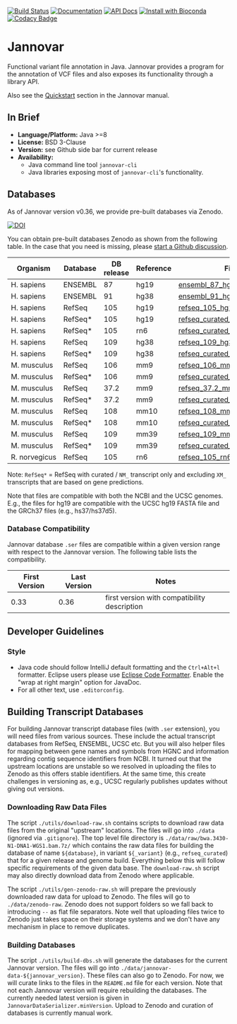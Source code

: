 [![Build Status](https://github.com/charite/jannovar/actions/workflows/ci.yml/badge.svg?branch=master)](https://github.com/charite/jannovar/actions/workflows/ci.yml)
[![Documentation](https://readthedocs.org/projects/jannovar/badge/?version=master)](http://jannovar.readthedocs.org/)
[![API Docs](https://img.shields.io/badge/api-v0.36-blue.svg?style=flat)](http://javadoc.io/doc/de.charite.compbio/jannovar-core/0.36)
[![Install with Bioconda](https://img.shields.io/badge/install%20with-bioconda-brightgreen.svg)](https://bioconda.github.io/recipes/jannovar-cli/README.html)
[![Codacy Badge](https://api.codacy.com/project/badge/Grade/2b12f94e30404667997f8ae264a97bd6)](https://www.codacy.com/app/visze/jannovar?utm_source=github.com&amp;utm_medium=referral&amp;utm_content=charite/jannovar&amp;utm_campaign=Badge_Grade)

# Jannovar

Functional variant file annotation in Java. Jannovar provides a program for
the annotation of VCF files and also exposes its functionality through a
library API.

Also see the
[Quickstart](http://jannovar.readthedocs.org/en/master/quickstart.html) section
in the Jannovar manual.

## In Brief

- **Language/Platform:** Java >=8
- **License:** BSD 3-Clause
- **Version:** see Github side bar for current release
- **Availability:**
    - Java command line tool `jannovar-cli`
    - Java libraries exposing most of `jannovar-cli`'s functionality.

## Databases

As of Jannovar version v0.36, we provide pre-built databases via Zenodo.

[![DOI](https://zenodo.org/badge/DOI/10.5281/zenodo.5410367.svg)](https://doi.org/10.5281/zenodo.5410367)

You can obtain pre-built databases Zenodo as shown from the following table.
In the case that you need is missing, please [start a Github discussion](https://github.com/charite/jannovar/discussions).

| Organism | Database | DB release | Reference | File | MD5 Sum |
| -------- | -------- | ---------- | --------- | ---- | ------- |
| H.&nbsp;sapiens | ENSEMBL | 87 | hg19 | [ensembl_87_hg19.ser](https://zenodo.org/record/5410367/files/ensembl_87_hg19.ser?download=1) | ecaffeaa26531a002e75953c6b309c53 |
| H.&nbsp;sapiens | ENSEMBL | 91 | hg38 | [ensembl_91_hg38.ser](https://zenodo.org/record/5410367/files/ensembl_91_hg38.ser?download=1) | 6218669555a52057ee88132edfed0ae2 |
| H.&nbsp;sapiens | RefSeq | 105 | hg19 | [refseq_105_hg19.ser](https://zenodo.org/record/5410367/files/refseq_105_hg19.ser?download=1) | b2087f8f3d41d20ad52fb9660853642e |
| H.&nbsp;sapiens | RefSeq\* | 105 | hg19 | [refseq_curated_105_hg19.ser](https://zenodo.org/record/5410367/files/refseq_curated_105_hg19.ser?download=1) | a92fea7b8e37d46c75936783ae326d71 |
| H.&nbsp;sapiens | RefSeq\* | 105 | rn6 | [refseq_curated_105_rn6.ser](https://zenodo.org/record/5410367/files/refseq_curated_105_rn6.ser?download=1) | b028ae0e6768c0505b7a4d2fe89cd462 |
| H.&nbsp;sapiens | RefSeq | 109 | hg38 | [refseq_109_hg38.ser](https://zenodo.org/record/5410367/files/refseq_109_hg38.ser?download=1) | 6b1205bb534adb5ff9e0e569e6fabc5d |
| H.&nbsp;sapiens | RefSeq\* | 109 | hg38 | [refseq_curated_109_hg38.ser](https://zenodo.org/record/5410367/files/refseq_curated_109_hg38.ser?download=1) | c2747c4c1b42a75930603d6deda105cf |
| M.&nbsp;musculus | RefSeq | 106 | mm9 | [refseq_106_mm9.ser](https://zenodo.org/record/5410367/files/refseq_106_mm9.ser?download=1) | 1f7e2bf9860d06fab85225987fef3550 |
| M.&nbsp;musculus | RefSeq\* | 106 | mm9 | [refseq_curated_106_mm9.ser](https://zenodo.org/record/5410367/files/refseq_curated_106_mm9.ser?download=1) | 059bd7103dbf4014bebd2f900af7b36b |
| M.&nbsp;musculus | RefSeq | 37.2 | mm9 | [refseq_37.2_mm9.ser](https://zenodo.org/record/5410367/files/refseq_37.2_mm9.ser?download=1) | 1f7e2bf9860d06fab85225987fef3550 |
| M.&nbsp;musculus | RefSeq\* | 37.2 | mm9 | [refseq_curated_37.2_mm9.ser](https://zenodo.org/record/5410367/files/refseq_curated_37.2_mm9.ser?download=1) | 059bd7103dbf4014bebd2f900af7b36b |
| M.&nbsp;musculus | RefSeq | 108 | mm10 | [refseq_108_mm10.ser](https://zenodo.org/record/5410367/files/refseq_108_mm10.ser?download=1) | a28e90913f74a9aba0c45650367f941c  |
| M.&nbsp;musculus | RefSeq\* | 108 | mm10 | [refseq_curated_108_mm10.ser](https://zenodo.org/record/5410367/files/refseq_curated_108_mm10.ser?download=1) | 1980725f909284c6ab8f8212dbe02dd9 |
| M.&nbsp;musculus | RefSeq | 109 | mm39 | [refseq_109_mm10.ser](https://zenodo.org/record/5410367/files/refseq_109_mm10.ser?download=1) | 6b1205bb534adb5ff9e0e569e6fabc5d  |
| M.&nbsp;musculus | RefSeq\* | 109 | mm39 | [refseq_curated_109_mm10.ser](https://zenodo.org/record/5410367/files/refseq_curated_109_mm10.ser?download=1) | c2747c4c1b42a75930603d6deda105cf |
| R.&nbsp;norvegicus | RefSeq | 105 | rn6 | [refseq_105_rn6.ser](https://zenodo.org/record/5410367/files/refseq_105_rn6.ser?download=1) | 4a9c3416ee9159c0c71f613a3d168869 |

Note: `RefSeq*` = RefSeq with curated / `NM_` transcript only and excluding `XM_` transcripts that are based on gene predictions.

Note that files are compatible with both the NCBI and the UCSC genomes.
E.g., the files for hg19 are compatible with the UCSC hg19 FASTA file and the GRCh37 files (e.g., hs37/hs37d5).

### Database Compatibility

Jannovar database `.ser` files are compatible within a given version range with respect to the Jannovar version.
The following table lists the compatibility.

| First Version | Last Version | Notes |
| ------------- | ------------ | ----- |
| 0.33          | 0.36         | first version with compatibility description |

## Developer Guidelines

### Style

- Java code should follow IntelliJ default formatting and the `Ctrl+Alt+l` formatter.
  Eclipse users please use [Eclipse Code Formatter](https://plugins.jetbrains.com/plugin/6546-eclipse-code-formatter).
  Enable the "wrap at right margin" option for JavaDoc.
- For all other text, use `.editorconfig`.

## Building Transcript Databases

For building Jannovar transcript database files (with `.ser` extension), you will need files from various sources.
These include the actual transcript databases from RefSeq, ENSEMBL, UCSC etc.
But you will also helper files for mapping between gene names and symbols from HGNC and information regarding contig sequence identifiers from NCBI.
It turned out that the upstream locations are unstable so we resolved in uploading the files to Zenodo as this offers stable identifiers.
At the same time, this create challenges in versioning as, e.g., UCSC regularly publishes updates without giving out versions.

### Downloading Raw Data Files

The script `./utils/download-raw.sh` contains scripts to download raw data files from the original "upstream" locations.
The files will go into `./data` (ignored via `.gitignore`).
The top level file directory is `./data/raw/bwa.3430-N1-DNA1-WGS1.bam.7z/` which contains the raw data files for building the database of name `${database}`, in variant `${_variant}` (e.g., `refseq_curated`) that for a given release and genome build.
Everything below this will follow specific requirements of the given data base.
The `download-raw.sh` script may also directly download data from Zenodo where applicable.

The script `./utils/gen-zenodo-raw.sh` will prepare the previously downloaded raw data for upload to Zenodo.
The files will go to `./data/zenodo-raw`.
Zenodo does not support folders so we fall back to introducing `--` as flat file separators.
Note well that uploading files twice to Zenodo just takes space on their storage systems and we don't have any mechanism in place to remove duplicates.

### Building Databases

The script `./utils/build-dbs.sh` will generate the databases for the current Jannovar version.
The files will go into `./data/jannovar-data-${jannovar_version}`.
These files can also go to Zenodo.
For now, we will curate links to the files in the `README.md` file for each version.
Note that not each Jannovar version will require rebuilding the databases.
The currently needed latest version is given in `JannovarDataSerializer.minVersion`.
Upload to Zenodo and curation of databases is currently manual work.
